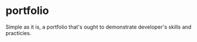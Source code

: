 # portfolio

Simple as it is, a portfolio that's ought to demonstrate developer's skills and practicies.
